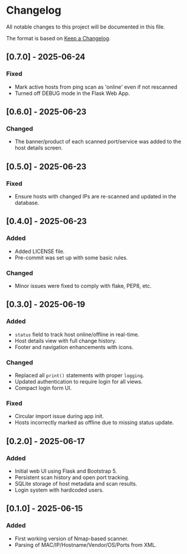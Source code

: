 # Changelog

All notable changes to this project will be documented in this file.

The format is based on [Keep a Changelog](https://keepachangelog.com/en/1.0.0/).


## [0.7.0] - 2025-06-24
### Fixed

- Mark active hosts from ping scan as 'online' even if not rescanned
- Turned off DEBUG mode in the Flask Web App.

## [0.6.0] - 2025-06-23
### Changed

- The banner/product of each scanned port/service was added to the host details screen.

## [0.5.0] - 2025-06-23
### Fixed
- Ensure hosts with changed IPs are re-scanned and updated in the database.

## [0.4.0] - 2025-06-23
### Added
- Added LICENSE file.
- Pre-commit was set up with some basic rules.

### Changed
- Minor issues were fixed to comply with flake, PEP8, etc.

## [0.3.0] - 2025-06-19
### Added
- `status` field to track host online/offline in real-time.
- Host details view with full change history.
- Footer and navigation enhancements with icons.

### Changed
- Replaced all `print()` statements with proper `logging`.
- Updated authentication to require login for all views.
- Compact login form UI.

### Fixed
- Circular import issue during app init.
- Hosts incorrectly marked as offline due to missing status update.

## [0.2.0] - 2025-06-17
### Added
- Initial web UI using Flask and Bootstrap 5.
- Persistent scan history and open port tracking.
- SQLite storage of host metadata and scan results.
- Login system with hardcoded users.

## [0.1.0] - 2025-06-15
### Added
- First working version of Nmap-based scanner.
- Parsing of MAC/IP/Hostname/Vendor/OS/Ports from XML.
